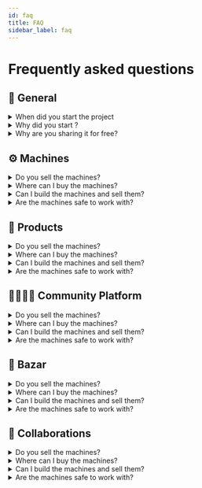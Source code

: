 ```yaml
---
id: faq
title: FAQ
sidebar_label: faq
---
```

<style>
:root {
  --highlight: #e1e1e1;
  --links: rgb(131, 206, 235);
  --hover: rgb(131, 206, 235);
}
</style>

# Frequently asked questions

## 💬 General

<details><summary>When did you start the project</summary>
<p>

`The project was started in 2013 with Version 1.0, the second version was released in March 2016 while version 3.0 was launched in October 2017.`

</p>
</details>
<details><summary>Why did you start ?</summary>
<p>

`Plastic pollution is a huge problem regarding all of us. We want to find a solution and fix this.`

</p>
</details>
<details><summary>Why are you sharing it for free?</summary>
<p>

`We believe this can have the greatest impact on recycling. We try to make it as easy as possible for people to start, removing barriers.`

</p>
</details>


## ⚙️ Machines
<details><summary>Do you sell the machines?</summary>
<p>

` No. We do not sell machines for others, we prefer that people build them locally or hire someone.
Just to make it clear, WE DO NOT SELL MACHINES :)`

</p>
</details>
<details><summary>Where can I buy the machines?</summary>
<p>

`You can buy machines or parts on our Bazar or collaborate with machine builders on our Map. Make sure to buy from someone around you to reduce delivery carbon emissions.`

</p>
</details>
<details><summary>Can I build the machines and sell them?</summary>
<p>

`Yes, we would love that. The more people recycling, the better. The profit is all yours my friend!`

</p>
</details>
<details><summary>Are the machines safe to work with?</summary>
<p>

`If you make them properly according to our drawings it should be ok. Overall they are safe to work with. However a machine like the shredder can do quite some damage. But you can always customize the machines and make them more safe. Either way, always watch out!`

</p>
</details>

## 🏓 Products
<details><summary>Do you sell the machines?</summary>
<p>

` No. We do not sell machines for others, we prefer that people build them locally or hire someone.
Just to make it clear, WE DO NOT SELL MACHINES :)`

</p>
</details>
<details><summary>Where can I buy the machines?</summary>
<p>

`You can buy machines or parts on our Bazar or collaborate with machine builders on our Map. Make sure to buy from someone around you to reduce delivery carbon emissions.`

</p>
</details>
<details><summary>Can I build the machines and sell them?</summary>
<p>

`Yes, we would love that. The more people recycling, the better. The profit is all yours my friend!`

</p>
</details>
<details><summary>Are the machines safe to work with?</summary>
<p>

`If you make them properly according to our drawings it should be ok. Overall they are safe to work with. However a machine like the shredder can do quite some damage. But you can always customize the machines and make them more safe. Either way, always watch out!`

</p>
</details>

## 👨‍👩‍👦‍👦 Community Platform
<details><summary>Do you sell the machines?</summary>
<p>

` No. We do not sell machines for others, we prefer that people build them locally or hire someone.
Just to make it clear, WE DO NOT SELL MACHINES :)`

</p>
</details>
<details><summary>Where can I buy the machines?</summary>
<p>

`You can buy machines or parts on our Bazar or collaborate with machine builders on our Map. Make sure to buy from someone around you to reduce delivery carbon emissions.`

</p>
</details>
<details><summary>Can I build the machines and sell them?</summary>
<p>

`Yes, we would love that. The more people recycling, the better. The profit is all yours my friend!`

</p>
</details>
<details><summary>Are the machines safe to work with?</summary>
<p>

`If you make them properly according to our drawings it should be ok. Overall they are safe to work with. However a machine like the shredder can do quite some damage. But you can always customize the machines and make them more safe. Either way, always watch out!`

</p>
</details>

## 🛒 Bazar
<details><summary>Do you sell the machines?</summary>
<p>

` No. We do not sell machines for others, we prefer that people build them locally or hire someone.
Just to make it clear, WE DO NOT SELL MACHINES :)`

</p>
</details>
<details><summary>Where can I buy the machines?</summary>
<p>

`You can buy machines or parts on our Bazar or collaborate with machine builders on our Map. Make sure to buy from someone around you to reduce delivery carbon emissions.`

</p>
</details>
<details><summary>Can I build the machines and sell them?</summary>
<p>

`Yes, we would love that. The more people recycling, the better. The profit is all yours my friend!`

</p>
</details>
<details><summary>Are the machines safe to work with?</summary>
<p>

`If you make them properly according to our drawings it should be ok. Overall they are safe to work with. However a machine like the shredder can do quite some damage. But you can always customize the machines and make them more safe. Either way, always watch out!`

</p>
</details>

## 🤝 Collaborations
<details><summary>Do you sell the machines?</summary>
<p>

` No. We do not sell machines for others, we prefer that people build them locally or hire someone.
Just to make it clear, WE DO NOT SELL MACHINES :)`

</p>
</details>
<details><summary>Where can I buy the machines?</summary>
<p>

`You can buy machines or parts on our Bazar or collaborate with machine builders on our Map. Make sure to buy from someone around you to reduce delivery carbon emissions.`

</p>
</details>
<details><summary>Can I build the machines and sell them?</summary>
<p>

`Yes, we would love that. The more people recycling, the better. The profit is all yours my friend!`

</p>
</details>
<details><summary>Are the machines safe to work with?</summary>
<p>

`If you make them properly according to our drawings it should be ok. Overall they are safe to work with. However a machine like the shredder can do quite some damage. But you can always customize the machines and make them more safe. Either way, always watch out!`

</p>
</details>
